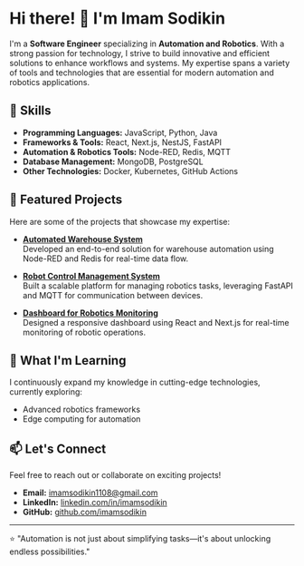 # Hi there! 👋 I'm Imam Sodikin

I'm a **Software Engineer** specializing in **Automation and Robotics**. With a strong passion for technology, I strive to build innovative and efficient solutions to enhance workflows and systems. My expertise spans a variety of tools and technologies that are essential for modern automation and robotics applications.

## 🔧 Skills
- **Programming Languages:** JavaScript, Python, Java  
- **Frameworks & Tools:** React, Next.js, NestJS, FastAPI  
- **Automation & Robotics Tools:** Node-RED, Redis, MQTT  
- **Database Management:** MongoDB, PostgreSQL  
- **Other Technologies:** Docker, Kubernetes, GitHub Actions  

## 🌟 Featured Projects
Here are some of the projects that showcase my expertise:  

- **[Automated Warehouse System](#)**  
  Developed an end-to-end solution for warehouse automation using Node-RED and Redis for real-time data flow.  

- **[Robot Control Management System](#)**  
  Built a scalable platform for managing robotics tasks, leveraging FastAPI and MQTT for communication between devices.  

- **[Dashboard for Robotics Monitoring](#)**  
  Designed a responsive dashboard using React and Next.js for real-time monitoring of robotic operations.  

## 🌱 What I'm Learning
I continuously expand my knowledge in cutting-edge technologies, currently exploring:  
- Advanced robotics frameworks  
- Edge computing for automation  

## 📫 Let's Connect
Feel free to reach out or collaborate on exciting projects!  
- **Email:** [imamsodikin1108@gmail.com](mailto:imam.sodikin@example.com)  
- **LinkedIn:** [linkedin.com/in/imamsodikin](https://linkedin.com/in/imamsodikin)  
- **GitHub:** [github.com/imamsodikin](https://github.com/imamsodikin)  

---

⭐ "Automation is not just about simplifying tasks—it's about unlocking endless possibilities."  
